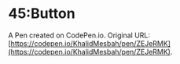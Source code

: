 # 45:Button

A Pen created on CodePen.io. Original URL: [https://codepen.io/KhalidMesbah/pen/ZEJeRMK](https://codepen.io/KhalidMesbah/pen/ZEJeRMK).


